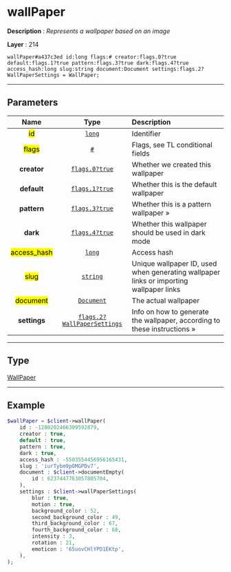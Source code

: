 # wallPaper

**Description** : *Represents a wallpaper based on an image*

**Layer** : 214

```tl
wallPaper#a437c3ed id:long flags:# creator:flags.0?true default:flags.1?true pattern:flags.3?true dark:flags.4?true access_hash:long slug:string document:Document settings:flags.2?WallPaperSettings = WallPaper;
```

---

## Parameters

| Name | Type | Description |
| :---: | :---: | :--- |
| <mark>id</mark> | [`long`](type/long) | Identifier |
| <mark>flags</mark> | [`#`](type/#) | Flags, see TL conditional fields |
| **creator** | [`flags.0?true`](type/true) | Whether we created this wallpaper |
| **default** | [`flags.1?true`](type/true) | Whether this is the default wallpaper |
| **pattern** | [`flags.3?true`](type/true) | Whether this is a pattern wallpaper » |
| **dark** | [`flags.4?true`](type/true) | Whether this wallpaper should be used in dark mode |
| <mark>access_hash</mark> | [`long`](type/long) | Access hash |
| <mark>slug</mark> | [`string`](type/string) | Unique wallpaper ID, used when generating wallpaper links or importing wallpaper links |
| <mark>document</mark> | [`Document`](type/Document) | The actual wallpaper |
| **settings** | [`flags.2?WallPaperSettings`](type/WallPaperSettings) | Info on how to generate the wallpaper, according to these instructions » |

---

## Type

[WallPaper](type/WallPaper)

---

## Example

```php
$wallPaper = $client->wallPaper(
	id : -1280202466309592879,
	creator : true,
	default : true,
	pattern : true,
	dark : true,
	access_hash : -5503554456956165431,
	slug : 'iurTybm9pOMGPDv7',
	document : $client->documentEmpty(
		id : 6237447763057805704,
	),
	settings : $client->wallPaperSettings(
		blur : true,
		motion : true,
		background_color : 52,
		second_background_color : 49,
		third_background_color : 67,
		fourth_background_color : 68,
		intensity : 3,
		rotation : 21,
		emoticon : '65uovCHlYPD1EKtp',
	),
);
```